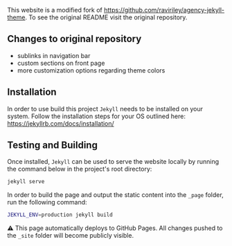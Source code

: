 This website is a modified fork of
https://github.com/raviriley/agency-jekyll-theme. To see the original README
visit the original repository.

## Changes to original repository
- sublinks in navigation bar
- custom sections on front page
- more customization options regarding theme colors
  

## Installation

In order to use build this project ```Jekyll``` needs to be installed on your
system. Follow the installation steps for your OS outlined here:
https://jekyllrb.com/docs/installation/

## Testing and Building

Once installed, ```Jekyll``` can be used to serve the website locally by running
the command below in the project's root directory:

```bash
jekyll serve
```
In order to build the page and output the static content into the ```_page```
folder, run the following command:

```bash
JEKYLL_ENV=production jekyll build
```
⚠️ This page automatically deploys to GitHub Pages. All changes pushed to the
```_site``` folder will become publicly visible.

